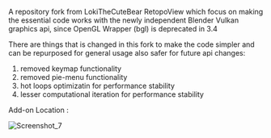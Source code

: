 A repository fork from LokiTheCuteBear RetopoView which focus on making the essential code works with the newly independent Blender Vulkan graphics api, since OpenGL Wrapper (bgl) is deprecated in 3.4

There are things that is changed in this fork to make the code simpler and can be repurposed for general usage also safer for future api changes:
1. removed keymap functionality
2. removed pie-menu functionality
3. hot loops optimizatin for performance stability
4. lesser computational iteration for performance stability

Add-on Location :

![Screenshot_7](https://github.com/MozzarellaARC/Vulkan_GPU_Overlay/assets/62471068/3f2b066e-2fc8-4a72-92ba-cbc325a8cc6e)
